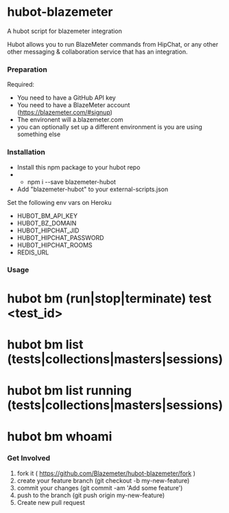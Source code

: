 #    hubot-blazemeter
A hubot script for blazemeter integration

Hubot allows you to run BlazeMeter commands from HipChat, or any other other messaging & collaboration service that has an integration.


### Preparation

Required: 

- You need to have a GitHub API key
- You need to have a BlazeMeter account (https://blazemeter.com/#signup)
- The environent will a.blazemeter.com
- you can optionally set up a different environment is you are using something else 


### Installation

- Install this npm package to your hubot repo
- - npm i --save blazemeter-hubot
- Add "blazemeter-hubot" to your external-scripts.json

Set the following env vars on Heroku

- HUBOT_BM_API_KEY
- HUBOT_BZ_DOMAIN	
- HUBOT_HIPCHAT_JID
- HUBOT_HIPCHAT_PASSWORD
- HUBOT_HIPCHAT_ROOMS
- REDIS_URL

### Usage

#  hubot bm (run|stop|terminate) test <test_id>
#  hubot bm list (tests|collections|masters|sessions)
#  hubot bm list running (tests|collections|masters|sessions)
#  hubot bm whoami


### Get Involved
1. fork it ( https://github.com/Blazemeter/hubot-blazemeter/fork )
2. create your feature branch (git checkout -b my-new-feature)
3. commit your changes (git commit -am 'Add some feature')
4. push to the branch (git push origin my-new-feature)
5. Create new pull request
